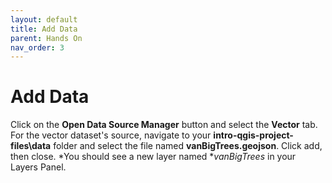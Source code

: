```yaml
---
layout: default
title: Add Data
parent: Hands On
nav_order: 3
---
```


# Add Data

Click on the **Open Data Source Manager** button and select the **Vector** tab. For the vector dataset's source, navigate to your **intro-qgis-project-files\data** folder and select the file named **vanBigTrees.geojson**. Click add, then close. *You should see a new layer named **vanBigTrees* in your Layers Panel.

